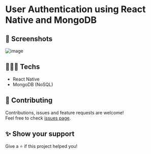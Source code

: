 # User Authentication using React Native and MongoDB

## 📸 Screenshots

![image](https://user-images.githubusercontent.com/115879524/225163093-48bf3788-8d16-4d26-ab00-31e7a4cf271d.png)

## 👨🏻‍💻 Techs

* React Native
* MongoDB (NoSQL)

## 🤝 Contributing

Contributions, issues and feature requests are welcome!<br />Feel free to check [issues page](../../issues).

## ✨ Show your support

Give a ⭐️ if this project helped you!
